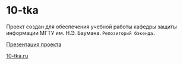 # 10-tka

Проект создан для обеспечения учебной работы кафедры защиты информации МГТУ им. Н.Э. Баумана.
```Репозиторий бэкенда.```

[Презентация проекта ](https://docs.google.com/presentation/d/1rxtgtkKBv3XRGLgX2c2PGTl2nf20ycmwv7TbpDMayoY/edit?usp=sharing)

[10-tka.ru](http://10-tka.ru)